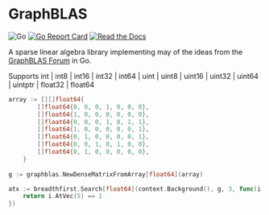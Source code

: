 # GraphBLAS

![Go](https://github.com/rossmerr/graphblas/workflows/Go/badge.svg)
[![Go Report Card](https://goreportcard.com/badge/github.com/rossmerr/graphblas)](https://goreportcard.com/report/github.com/rossmerr/graphblas)
[![Read the Docs](https://pkg.go.dev/badge/golang.org/x/pkgsite)](https://pkg.go.dev/github.com/rossmerr/graphblas)

A sparse linear algebra library implementing may of the ideas from the [GraphBLAS Forum](https://graphblas.github.io/) in Go.

Supports int | int8 | int16 | int32 | int64 | uint | uint8 | uint16 | uint32 | uint64 | uintptr | float32 | float64

```go
array := [][]float64{
		[]float64{0, 0, 0, 1, 0, 0, 0},
		[]float64{1, 0, 0, 0, 0, 0, 0},
		[]float64{0, 0, 0, 1, 0, 1, 1},
		[]float64{1, 0, 0, 0, 0, 0, 1},
		[]float64{0, 1, 0, 0, 0, 0, 1},
		[]float64{0, 0, 1, 0, 1, 0, 0},
		[]float64{0, 1, 0, 0, 0, 0, 0},
    }
    
g := graphblas.NewDenseMatrixFromArray[float64](array)

atx := breadthfirst.Search[float64](context.Background(), g, 3, func(i graphblas.Vector) bool {
    return i.AtVec(5) == 1
})
```    